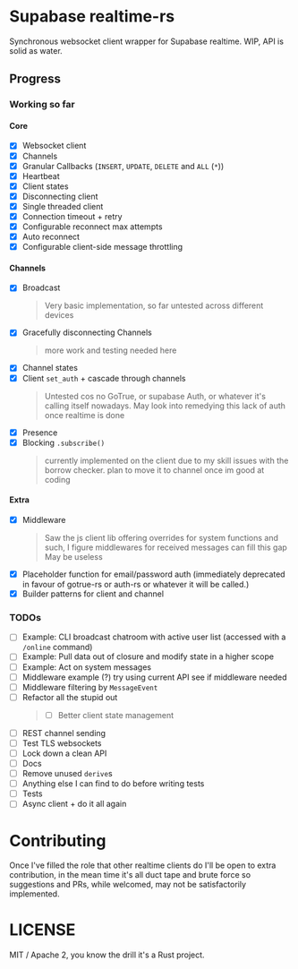 # Supabase realtime-rs

Synchronous websocket client wrapper for Supabase realtime. WIP, API is solid as water.

## Progress

### Working so far

#### Core

 - [x] Websocket client
 - [x] Channels
 - [x] Granular Callbacks (`INSERT`, `UPDATE`, `DELETE` and `ALL` (`*`))
 - [x] Heartbeat
 - [x] Client states
 - [x] Disconnecting client
 - [x] Single threaded client
 - [x] Connection timeout + retry
 - [x] Configurable reconnect max attempts
 - [x] Auto reconnect
 - [x] Configurable client-side message throttling

#### Channels

 - [x] Broadcast
   > Very basic implementation, so far untested across different devices
 - [x] Gracefully disconnecting Channels
   > more work and testing needed here
 - [x] Channel states
 - [x] Client `set_auth` + cascade through channels
   > Untested cos no GoTrue, or supabase Auth, or whatever it's calling itself nowadays. May look into remedying this lack of auth once realtime is done
 - [x] Presence
 - [x] Blocking `.subscribe()`
   > currently implemented on the client due to my skill issues with the borrow checker. plan to move it to channel once im good at coding

#### Extra

 - [x] Middleware
   > Saw the js client lib offering overrides for system functions and such, I figure middlewares for received messages can fill this gap
   > May be useless
 - [x] Placeholder function for email/password auth (immediately deprecated in favour of gotrue-rs or auth-rs or whatever it will be called.)
 - [x] Builder patterns for client and channel

### TODOs

 - [ ] Example: CLI broadcast chatroom with active user list (accessed with a `/online` command)
 - [ ] Example: Pull data out of closure and modify state in a higher scope
 - [ ] Example: Act on system messages
 - [ ] Middleware example (?) try using current API see if middleware needed
 - [ ] Middleware filtering by `MessageEvent`
 - [ ] Refactor all the stupid out
    > - [ ] Better client state management
 - [ ] REST channel sending
 - [ ] Test TLS websockets
 - [ ] Lock down a clean API
 - [ ] Docs
 - [ ] Remove unused `derive`s
 - [ ] Anything else I can find to do before writing tests
 - [ ] Tests
 - [ ] Async client + do it all again

# Contributing

Once I've filled the role that other realtime clients do I'll be open to extra contribution, in the mean time it's all duct tape and brute force so suggestions and PRs, while welcomed, may not be satisfactorily implemented.

# LICENSE

MIT / Apache 2, you know the drill it's a Rust project.
